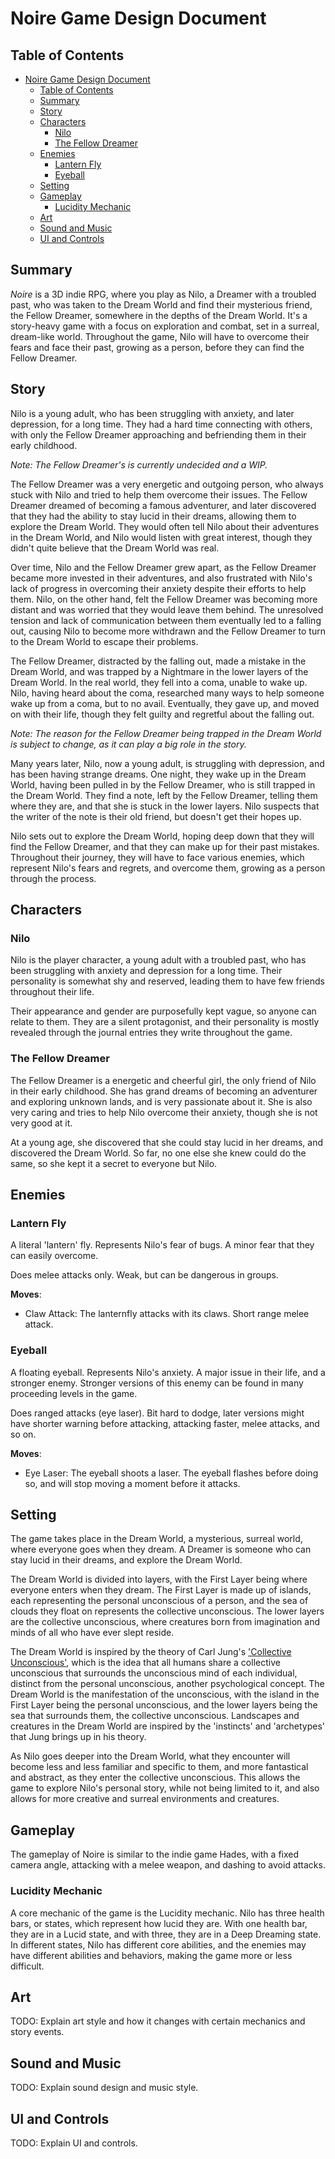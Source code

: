 # Noire Game Design Document

## Table of Contents

- [Noire Game Design Document](#noire-game-design-document)
  - [Table of Contents](#table-of-contents)
  - [Summary](#summary)
  - [Story](#story)
  - [Characters](#characters)
    - [Nilo](#nilo)
    - [The Fellow Dreamer](#the-fellow-dreamer)
  - [Enemies](#enemies)
    - [Lantern Fly](#lantern-fly)
    - [Eyeball](#eyeball)
  - [Setting](#setting)
  - [Gameplay](#gameplay)
    - [Lucidity Mechanic](#lucidity-mechanic)
  - [Art](#art)
  - [Sound and Music](#sound-and-music)
  - [UI and Controls](#ui-and-controls)

## Summary

*Noire* is a 3D indie RPG, where you play as Nilo, a Dreamer with a troubled past, who was taken to the Dream World and find their mysterious friend, the Fellow Dreamer, somewhere in the depths of the Dream World. It's a story-heavy game with a focus on exploration and combat, set in a surreal, dream-like world. Throughout the game, Nilo will have to overcome their fears and face their past, growing as a person, before they can find the Fellow Dreamer.

## Story

Nilo is a young adult, who has been struggling with anxiety, and later depression, for a long time. They had a hard time connecting with others, with only the Fellow Dreamer approaching and befriending them in their early childhood.

*Note: The Fellow Dreamer's is currently undecided and a WIP.*

The Fellow Dreamer was a very energetic and outgoing person, who always stuck with Nilo and tried to help them overcome their issues. The Fellow Dreamer dreamed of becoming a famous adventurer, and later discovered that they had the ability to stay lucid in their dreams, allowing them to explore the Dream World. They would often tell Nilo about their adventures in the Dream World, and Nilo would listen with great interest, though they didn't quite believe that the Dream World was real.

Over time, Nilo and the Fellow Dreamer grew apart, as the Fellow Dreamer became more invested in their adventures, and also frustrated with Nilo's lack of progress in overcoming their anxiety despite their efforts to help them. Nilo, on the other hand, felt the Fellow Dreamer was becoming more distant and was worried that they would leave them behind. The unresolved tension and lack of communication between them eventually led to a falling out, causing Nilo to become more withdrawn and the Fellow Dreamer to turn to the Dream World to escape their problems.

The Fellow Dreamer, distracted by the falling out, made a mistake in the Dream World, and was trapped by a Nightmare in the lower layers of the Dream World. In the real world, they fell into a coma, unable to wake up. Nilo, having heard about the coma, researched many ways to help someone wake up from a coma, but to no avail. Eventually, they gave up, and moved on with their life, though they felt guilty and regretful about the falling out.

*Note: The reason for the Fellow Dreamer being trapped in the Dream World is subject to change, as it can play a big role in the story.*

Many years later, Nilo, now a young adult, is struggling with depression, and has been having strange dreams. One night, they wake up in the Dream World, having been pulled in by the Fellow Dreamer, who is still trapped in the Dream World. They find a note, left by the Fellow Dreamer, telling them where they are, and that she is stuck in the lower layers. Nilo suspects that the writer of the note is their old friend, but doesn't get their hopes up.

Nilo sets out to explore the Dream World, hoping deep down that they will find the Fellow Dreamer, and that they can make up for their past mistakes. Throughout their journey, they will have to face various enemies, which represent Nilo's fears and regrets, and overcome them, growing as a person through the process.

## Characters

### Nilo

Nilo is the player character, a young adult with a troubled past, who has been struggling with anxiety and depression for a long time. Their personality is somewhat shy and reserved, leading them to have few friends throughout their life.

Their appearance and gender are purposefully kept vague, so anyone can relate to them. They are a silent protagonist, and their personality is mostly revealed through the journal entries they write throughout the game.

### The Fellow Dreamer

The Fellow Dreamer is a energetic and cheerful girl, the only friend of Nilo in their early childhood. She has grand dreams of becoming an adventurer and exploring unknown lands, and is very passionate about it. She is also very caring and tries to help Nilo overcome their anxiety, though she is not very good at it.

At a young age, she discovered that she could stay lucid in her dreams, and discovered the Dream World. So far, no one else she knew could do the same, so she kept it a secret to everyone but Nilo.

## Enemies

### Lantern Fly

A literal 'lantern' fly. Represents Nilo's fear of bugs. A minor fear that they can easily overcome.

Does melee attacks only. Weak, but can be dangerous in groups.

**Moves**:

- Claw Attack: The lanternfly attacks with its claws. Short range melee attack.

### Eyeball

A floating eyeball. Represents Nilo's anxiety. A major issue in their life, and a stronger enemy. Stronger versions of this enemy can be found in many proceeding levels in the game.

Does ranged attacks (eye laser). Bit hard to dodge, later versions might have shorter warning before attacking, attacking faster, melee attacks, and so on.

**Moves**:

- Eye Laser: The eyeball shoots a laser. The eyeball flashes before doing so, and will stop moving a moment before it attacks.

## Setting

The game takes place in the Dream World, a mysterious, surreal world, where everyone goes when they dream. A Dreamer is someone who can stay lucid in their dreams, and explore the Dream World.

The Dream World is divided into layers, with the First Layer being where everyone enters when they dream. The First Layer is made up of islands, each representing the personal unconscious of a person, and the sea of clouds they float on represents the collective unconscious. The lower layers are the collective unconscious, where creatures born from imagination and minds of all who have ever slept reside.

The Dream World is inspired by the theory of Carl Jung's ['Collective Unconscious'](https://en.wikipedia.org/wiki/Collective_unconscious), which is the idea that all humans share a collective unconscious that surrounds the unconscious mind of each individual, distinct from the personal unconscious, another psychological concept. The Dream World is the manifestation of the unconscious, with the island in the First Layer being the personal unconscious, and the lower layers being the sea that surrounds them, the collective unconscious. Landscapes and creatures in the Dream World are inspired by the 'instincts' and 'archetypes' that Jung brings up in his theory.

As Nilo goes deeper into the Dream World, what they encounter will become less and less familiar and specific to them, and more fantastical and abstract, as they enter the collective unconscious. This allows the game to explore Nilo's personal story, while not being limited to it, and also allows for more creative and surreal environments and creatures.

## Gameplay

The gameplay of Noire is similar to the indie game Hades, with a fixed camera angle, attacking with a melee weapon, and dashing to avoid attacks.

### Lucidity Mechanic

A core mechanic of the game is the Lucidity mechanic. Nilo has three health bars, or states, which represent how lucid they are. With one health bar, they are in a Lucid state, and with three, they are in a Deep Dreaming state. In different states, Nilo has different core abilities, and the enemies may have different abilities and behaviors, making the game more or less difficult.

## Art

TODO: Explain art style and how it changes with certain mechanics and story events.

## Sound and Music

TODO: Explain sound design and music style.

## UI and Controls

TODO: Explain UI and controls.
